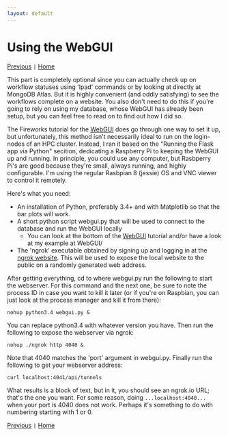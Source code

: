 ```yaml
---
layout: default
---
```


# Using the WebGUI

[Previous](./FW4-Advanced-Setups.html) <code>&#124;</code> [Home](../)

This part is completely optional since you can actually check up on workflow statuses using 'lpad' commands or by looking at directly at MongoDB Atlas. But it is highly convenient (and oddly satisfying) to see the workflows complete on a website. You also don't need to do this if you're going to rely on using my database, whose WebGUI has already been setup, but you can feel free to read on to find out how I did so.

The Fireworks tutorial for the [WebGUI](https://materialsproject.github.io/fireworks/basesite_tutorial.html) does go through one way to set it up, but unfortunately, this method isn't necessarily ideal to run on the login-nodes of an HPC cluster. Instead, I ran it based on the "Running the Flask app via Python" secition, dedicating a Raspberry Pi to keeping the WebGUI up and running. In principle, you could use any computer, but Rasbperry Pi's are good because they're small, always running, and highly configurable. I'm using the regular Rasbpian 8 (jessie) OS and VNC viewer to control it remotely.

Here's what you need:

* An installation of Python, preferably 3.4+ and with Matplotlib so that the bar plots will work.
* A short python script webgui.py that will be used to connect to the database and run the WebGUI locally
  * You can look at the bottom of the [WebGUI](https://materialsproject.github.io/fireworks/basesite_tutorial.html) tutorial and/or have a look at my example at WebGUI/
* The 'ngrok' executable obtained by signing up and logging in at the [ngrok website](https://ngrok.com/). This will be used to expose the local website to the public on a randomly generated web address.

After getting everything, cd to where webgui.py run the following to start the webserver. For this command and the next one, be sure to note the process ID in case you want to kill it later (or if you're on Raspbian, you can just look at the process manager and kill it from there):
```
nohup python3.4 webgui.py &
```
You can replace python3.4 with whatever version you have. Then run the following to expose the webserver via ngrok:
```
nohup ./ngrok http 4040 &
```
Note that 4040 matches the 'port' argument in webgui.py. Finally run the following to get your webserver address:
```
curl localhost:4041/api/tunnels
```
What results is a block of text, but in it, you should see an ngrok.io URL; that's the one you want. For some reason, doing `...localhost:4040...` when your port is 4040 does not work. Perhaps it's something to do with numbering starting with 1 or 0.

[Previous](./FW4-Advanced-Setups.html) <code>&#124;</code> [Home](../)
